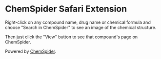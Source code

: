 # ChemSpider Safari Extension

Right-click on any compound name, drug name or chemical formula and choose "Search in ChemSpider" to see an image of the chemical structure.

Then just click the "View" button to see that compound's page on ChemSpider.

Powered by [ChemSpider](http://www.chemspider.com).
